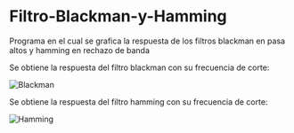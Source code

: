 # Filtro-Blackman-y-Hamming
Programa en el cual se grafica la respuesta de los filtros blackman en pasa altos y hamming en rechazo de banda

Se obtiene la respuesta del filtro blackman con su frecuencia de corte:

![Blackman](https://user-images.githubusercontent.com/108247794/208828741-d7708bf2-5a97-4eeb-b02b-c0ba6060553a.png)

Se obtiene la respuesta del filtro hamming con su frecuencia de corte:

![Hamming](https://user-images.githubusercontent.com/108247794/208829006-70b4578e-1d2d-4343-b08d-46184e2cdd03.png)
